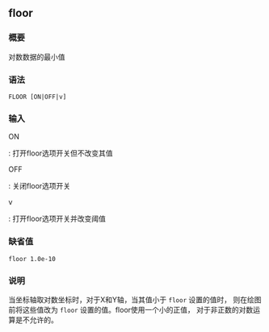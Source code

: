 ## floor 

### 概要

对数数据的最小值

### 语法

``` {.bash}
FLOOR [ON|OFF|v]
```

### 输入

ON

:   打开floor选项开关但不改变其值

OFF

:   关闭floor选项开关

v

:   打开floor选项开关并改变阈值

### 缺省值

``` {.bash}
floor 1.0e-10
```

### 说明

当坐标轴取对数坐标时，对于X和Y轴，当其值小于 `floor` 设置的值时，
则在绘图前将这些值改为 `floor` 设置的值。floor使用一个小的正值，
对于非正数的对数运算是不允许的。
